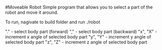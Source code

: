 #Moveable Robot
Simple program that allows you to select a part of the robot and move it around.

To run, nagivate to build folder and run ./robot

"." - select body part (forward)
"," - select body part (backward)
"x", "X" - increment x angle of selected body part
"y", "Y" - increment y angle of selected body part
"z", "Z" - increment z angle of selected body part
